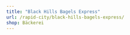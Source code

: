 ```yaml
---
title: "Black Hills Bagels Express"
url: /rapid-city/black-hills-bagels-express/
shop: Bäckerei
---
```

